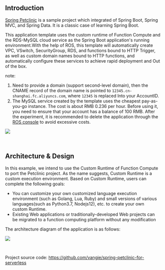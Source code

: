 ## Introduction

[Spring Petclinic](https://github.com/spring-projects/spring-petclinic) is a sample project which integrated of Spring Boot, Spring MVC, and Spring Data. It is a classic case of learning Spring Boot.

This application template uses the custom runtime of Function Compute and the RDS-MySQL cloud service as the Spring Boot application's running environment.With the help of ROS, this template will automatically create VPC, VSwitch, SecurityGroup, RDS, and functions bound to HTTP Trigger, as well as custom domain names bound to HTTP functions, and automatically configure these services to achieve rapid deployment and Out of the box.

note:

1. Need to provide a domain (support second-level domain), then the CNAME record of the domain name is pointed to `12345.cn-shanghai.fc.aliyuncs.com`, where `12345` is replaced Into your AccountID.
2. The MySQL service created by the template uses the cheapest pay-as-you-go instance. The cost is about RMB 0.236 per hour. Before using it, you need to ensure that your account has a balance of 100 RMB. After the experiment, it is recommended to delete the application through the [ROS console](https://rosnext.console.aliyun.com/) to avoid excessive costs.



![](https://img.alicdn.com/tfs/TB1MBzgr7T2gK0jSZFkXXcIQFXa-2084-1334.png)

 &nbsp;&nbsp;

## Architecture & Design

In this example, we intend to use the Custom Runtime of Function Compute to port the Petclinic project. As the name suggests, Custom Runtime is a custom execution environment. Based on Custom Runtime, users can complete the following goals:

* You can customize your own customized language execution environment (such as Golang, Lua, Ruby) and small versions of various languages ​​(such as Python3.7, Nodejs12), etc. to create your own custom Runtime.
* Existing Web applications or traditionally-developed Web projects can be migrated to a function computing platform without any modification

The architecture diagram of the application is as follows:

![](https://img.alicdn.com/tfs/TB1UM.Hr4D1gK0jSZFsXXbldVXa-974-450.png)

 &nbsp;&nbsp;

Project source code: https://github.com/vangie/spring-petclinic-for-serverless
